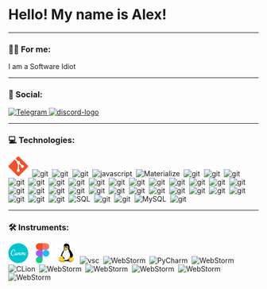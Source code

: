 # Hello! My name is Alex!

---

### :man_technologist: For me:


I am a Software Idiot

---

### 🤝 Social:

  <div id="badges">
    <a href="https://t.me/ElwoodRL" target="_blank">
      <img src="https://img.icons8.com/color/48/telegram-app--v1.png" width="40" height="40" alt="Telegram"/>
    </a>
    <a href="https://discord.com/users/739395799729045554" target="_blank">
      <img src="https://img.icons8.com/color/48/discord-logo.png" alt="discord-logo" width="40" height="40" alt="Zen Badge"/>
    </a>
    </a>
  </div>

---

### 💻 Technologies:

<div>
  <img src="https://github.com/devicons/devicon/blob/master/icons/git/git-original.svg" title="Git" alt="Git" width="40" height="40"/>&nbsp
  <img src="https://upload.wikimedia.org/wikipedia/commons/thumb/6/61/HTML5_logo_and_wordmark.svg/640px-HTML5_logo_and_wordmark.svg.png" title="HTML" alt="git" width="40" height="40"/>&nbsp
  <img src="https://upload.wikimedia.org/wikipedia/commons/thumb/b/b2/Bootstrap_logo.svg/2560px-Bootstrap_logo.svg.png" title="Bootstrap" alt="git" width="40" height="40"/>&nbsp
  <img src="https://github.com/Elwood02014/Icon-for-rdm/blob/main/foundation-logo-png_seeklogo-273099-removebg-preview.png" title="Foundation" alt="git" width="40" height="40"/>&nbsp
  <img src="https://upload.wikimedia.org/wikipedia/commons/thumb/6/62/CSS3_logo.svg/800px-CSS3_logo.svg.png" title="CSS" alt="javascript" width="40" height="40"/>&nbsp
  <img src="https://github.com/Elwood02014/Icon-for-rdm/blob/main/images-removebg-preview(1).png" title="CSS" alt="Materialize" width="40" height="40"/>&nbsp
  <img src="https://github.com/Elwood02014/Icon-for-rdm/blob/main/images-removebg-preview.png" title="Tailwind CSS" alt="git" width="40" height="40"/>&nbsp
  <img src="https://github.com/Elwood02014/Icon-for-rdm/blob/main/images-removebg-preview(2).png" title="Bulma" alt="git" width="40" height="40"/>&nbsp   
  <img src="https://upload.wikimedia.org/wikipedia/commons/thumb/9/99/Unofficial_JavaScript_logo_2.svg/1200px-Unofficial_JavaScript_logo_2.svg.png" title="JavaScript" alt="git" width="40" height="40"/>&nbsp
  <img src="https://upload.wikimedia.org/wikipedia/commons/thumb/a/a7/React-icon.svg/2300px-React-icon.svg.png" title="React" alt="git" width="40" height="40"/>&nbsp
  <img src="https://upload.wikimedia.org/wikipedia/commons/thumb/9/95/Vue.js_Logo_2.svg/1184px-Vue.js_Logo_2.svg.png" title="Vue.js" alt="git" width="40" height="40"/>&nbsp
  <img src="https://upload.wikimedia.org/wikipedia/commons/thumb/c/cf/Angular_full_color_logo.svg/1200px-Angular_full_color_logo.svg.png" title="Angular" alt="git" width="40" height="40"/>&nbsp
  <img src="https://cdn.worldvectorlogo.com/logos/next-js.svg" title="Next.js" alt="git" width="40" height="40"/>&nbsp
  <img src="https://github.com/Elwood02014/Icon-for-rdm/blob/main/png-transparent-jquery-hd-logo-removebg-preview.png" title="jQuery" alt="git" width="40" height="40"/>&nbsp
  <img src="https://upload.wikimedia.org/wikipedia/commons/thumb/c/c3/Python-logo-notext.svg/164px-Python-logo-notext.svg.png" title="Python" alt="git" width="40" height="40"/>&nbsp
  <img src="https://github.com/Elwood02014/Icon-for-rdm/blob/main/png-transparent-django-web-development-web-framework-python-software-framework-django-text-trademark-logo-thumbnail-removebg-preview.png" title="Django" alt="git" width="40" height="40"/>&nbsp
  <img src="https://github.com/Elwood02014/Icon-for-rdm/blob/main/images-removebg-preview(3).png" title="Flask" alt="git" width="40" height="40"/>&nbsp
  <img src="https://github.com/Elwood02014/Icon-for-rdm/blob/main/images-removebg-preview(4).png" title="Fast API" alt="git" width="40" height="40"/>&nbsp
  <img src="https://avatars.githubusercontent.com/u/14927208?s=280&v=4" title="Scapy" alt="git" width="40" height="40"/>&nbsp
  <img src="https://upload.wikimedia.org/wikipedia/commons/thumb/1/18/C_Programming_Language.svg/926px-C_Programming_Language.svg.png" title="C" alt="git" width="40" height="40"/>&nbsp
  <img src="https://upload.wikimedia.org/wikipedia/commons/thumb/1/18/ISO_C%2B%2B_Logo.svg/1822px-ISO_C%2B%2B_Logo.svg.png" title="C++" alt="git" width="40" height="40"/>&nbsp
  <img src="https://upload.wikimedia.org/wikipedia/commons/thumb/b/be/Boost.svg/1200px-Boost.svg.png" title="Boost" alt="git" width="40" height="40"/>&nbsp
  <img src="https://github.com/Elwood02014/Icon-for-rdm/blob/main/png-clipart-qt-creator-qt-quick-the-qt-company-posted-write-text-trademark-thumbnail-removebg-preview.png" title="Qt" alt="git" width="40" height="40"/>&nbsp
  <img src="https://upload.wikimedia.org/wikipedia/uk/thumb/2/2e/Java_Logo.svg/644px-Java_Logo.svg.png" title="Java" alt="git" width="40" height="40"/>&nbsp
  <img src="https://cdn.worldvectorlogo.com/logos/spring-3.svg" title="Spring Boot " alt="git" width="40" height="40"/>&nbsp
  <img src="https://github.com/Elwood02014/Icon-for-rdm/blob/main/images-removebg-preview(5).png" title="Hibernate" alt="git" width="40" height="40"/>&nbsp
  <img src="https://github.com/Elwood02014/Icon-for-rdm/blob/main/struts-logo-png_seeklogo-273928-removebg-preview.png" title="Apache Struts" alt="git" width="40" height="40"/>&nbsp
  <img src="https://www.svgrepo.com/show/353931/jhipster-icon.svg" title="JHipster" alt="git" width="40" height="40"/>&nbsp
  <img src="https://www.svgrepo.com/show/373445/assembly.svg" title="Assembly" alt="git" width="40" height="40"/>&nbsp
  <img src="https://github.com/Elwood02014/Icon-for-rdm/blob/main/netwide-assembler-nasm4852.logowik.com-removebg-preview.png" title="NASM" alt="git" width="40" height="40"/>&nbsp
  <img src="https://www.svgheart.com/wp-content/uploads/2021/11/mardi-gras-mask-silhouette-carnival-svg-SvgHeart.Com-1.png" title="MASM" alt="git" width="40" height="40"/>&nbsp
  <img src="https://github.com/Elwood02014/Icon-for-rdm/blob/main/images-removebg-preview(6).png" title="Ghidra" alt="git" width="40" height="40"/>&nbsp
  <img src="https://github.com/Elwood02014/Icon-for-rdm/blob/main/images-removebg-preview(7).png" title="Ruby" alt="git" width="40" height="40"/>&nbsp
  <img src="https://github.com/Elwood02014/Icon-for-rdm/blob/main/images-removebg-preview(8).png" title="Ruby on Rails" alt="git" width="40" height="40"/>&nbsp
  <img src="https://github.com/Elwood02014/Icon-for-rdm/blob/main/97AFS4JiW8vx-removebg-preview.png" title="Metasploit" alt="git" width="40" height="40"/>&nbsp
  <img src="https://github.com/Elwood02014/Icon-for-rdm/blob/main/images-removebg-preview(9).png" title="Go" alt="git" width="40" height="40"/>&nbsp
  <img src="https://www.svgrepo.com/show/331760/sql-database-generic.svg" title="Metasploit" alt="SQL" width="40" height="40"/>&nbsp
  <img src="https://github.com/Elwood02014/Icon-for-rdm/blob/main/images-removebg-preview(10).png" title="SQKLite" alt="git" width="40" height="40"/>&nbsp
  <img src="https://upload.wikimedia.org/wikipedia/commons/thumb/2/29/Postgresql_elephant.svg/1163px-Postgresql_elephant.svg.png" title="PostgreSQL" alt="git" width="40" height="40"/>&nbsp
  <img src="https://www.svgrepo.com/show/331738/mysql-database.svg" title="Metasploit" alt="MySQL" width="40" height="40"/>&nbsp
  <img src="https://upload.wikimedia.org/wikipedia/commons/c/cf/Lua-Logo.svg" title="Lua" alt="git" width="40" height="40"/>&nbsp

  <!-- <img src="https://github.com/devicons/devicon/blob/master/icons/redux/redux-original.svg" title="redux" alt="redux" width="40" height="40"/>&nbsp; -->
</div>

---

### 🛠 Instruments:

<div>
  <img src="https://github.com/devicons/devicon/blob/master/icons/canva/canva-original.svg" title="canva" alt="canva" width="40" height="40"/>&nbsp;
  <img src="https://github.com/devicons/devicon/blob/master/icons/figma/figma-original.svg" title="figma" alt="figma" width="40" height="40"/>&nbsp;
  <img src="https://github.com/devicons/devicon/blob/master/icons/linux/linux-original.svg" title="linux" alt="linux" width="40" height="40"/>&nbsp;
  <img src="https://img.icons8.com/color/48/visual-studio-code-2019.png" title="vsc" alt="vsc" width="40" height="40"/>&nbsp;
  <img src="https://upload.wikimedia.org/wikipedia/commons/thumb/2/2c/Visual_Studio_Icon_2022.svg/1200px-Visual_Studio_Icon_2022.svg.png" title="Visual Studio" alt="WebStorm" width="40" height="40"/>&nbsp;
  <img src="https://upload.wikimedia.org/wikipedia/commons/thumb/1/1d/PyCharm_Icon.svg/768px-PyCharm_Icon.svg.png" title="PyCharm" alt="PyCharm" width="40" height="40"/>&nbsp;
  <img src="https://upload.wikimedia.org/wikipedia/commons/thumb/c/c0/WebStorm_Icon.svg/768px-WebStorm_Icon.svg.png" title="WebStorm" alt="WebStorm" width="40" height="40"/>&nbsp;
  <img src="https://upload.wikimedia.org/wikipedia/commons/thumb/6/62/Clion.svg/2048px-Clion.svg.png" title="WebStorm" alt="CLion" width="40" height="40"/>&nbsp;
  <img src="https://upload.wikimedia.org/wikipedia/commons/thumb/9/9c/IntelliJ_IDEA_Icon.svg/2048px-IntelliJ_IDEA_Icon.svg.png" title="IntelliJ" alt="WebStorm" width="40" height="40"/>&nbsp;
  <img src="https://upload.wikimedia.org/wikipedia/commons/thumb/9/95/RubyMine_Icon.svg/1200px-RubyMine_Icon.svg.png" title="RubyMine" alt="WebStorm" width="40" height="40"/>&nbsp;
  <img src="https://uxwing.com/wp-content/themes/uxwing/download/brands-and-social-media/goland-ide-icon.png" title="GoLand" alt="WebStorm" width="40" height="40"/>&nbsp;
  <img src="https://upload.wikimedia.org/wikipedia/commons/thumb/c/c9/DataGrip.svg/2048px-DataGrip.svg.png" title="DataGrip" alt="WebStorm" width="40" height="40"/>&nbsp;
  <img src="https://upload.wikimedia.org/wikipedia/commons/thumb/e/eb/Roblox_Studio_logo_-_2022.svg/1200px-Roblox_Studio_logo_-_2022.svg.png" title="Roblox Studio" alt="WebStorm" width="40" height="40"/>&nbsp;

  
</div>
